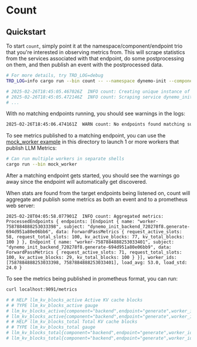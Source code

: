 # Count

## Quickstart

To start `count`, simply point it at the namespace/component/endpoint trio that
you're interested in observing metrics from. This will scrape statistics from
the services associated with that endpoint, do some postprocessing on them,
and then publish an event with the postprocessed data.

```bash
# For more details, try TRD_LOG=debug
TRD_LOG=info cargo run --bin count -- --namespace dynemo-init --component backend --endpoint generate

# 2025-02-26T18:45:05.467026Z  INFO count: Creating unique instance of Count at dynemo-init/components/count/instance
# 2025-02-26T18:45:05.472146Z  INFO count: Scraping service dynemo_init_backend_720278f8 and filtering on subject dynemo_init_backend_720278f8.generate
# ...
```

With no matching endpoints running, you should see warnings in the logs:
```bash
2025-02-26T18:45:06.474161Z  WARN count: No endpoints found matching subject dynemo_init_backend_720278f8.generate
```

To see metrics published to a matching endpoint, you can use the
[mock_worker example](src/bin/mock_worker.rs) in this directory to launch
1 or more workers that publish LLM Metrics:
```bash
# Can run multiple workers in separate shells
cargo run --bin mock_worker
```

After a matching endpoint gets started, you should see the warnings go away
since the endpoint will automatically get discovered.

When stats are found from the target endpoints being listened on, count will
aggregate and publish some metrics as both an event and to a prometheus web server:
```
2025-02-28T04:05:58.077901Z  INFO count: Aggregated metrics: ProcessedEndpoints { endpoints: [Endpoint { name: "worker-7587884888253033398", subject: "dynemo_init_backend_720278f8.generate-694d951a80e06bb6", data: ForwardPassMetrics { request_active_slots: 58, request_total_slots: 100, kv_active_blocks: 77, kv_total_blocks: 100 } }, Endpoint { name: "worker-7587884888253033401", subject: "dynemo_init_backend_720278f8.generate-694d951a80e06bb9", data: ForwardPassMetrics { request_active_slots: 71, request_total_slots: 100, kv_active_blocks: 29, kv_total_blocks: 100 } }], worker_ids: [7587884888253033398, 7587884888253033401], load_avg: 53.0, load_std: 24.0 }
```

To see the metrics being published in prometheus format, you can run:
```bash
curl localhost:9091/metrics

# # HELP llm_kv_blocks_active Active KV cache blocks
# # TYPE llm_kv_blocks_active gauge
# llm_kv_blocks_active{component="backend",endpoint="generate",worker_id="7587884888253033398"} 40
# llm_kv_blocks_active{component="backend",endpoint="generate",worker_id="7587884888253033401"} 2
# # HELP llm_kv_blocks_total Total KV cache blocks
# # TYPE llm_kv_blocks_total gauge
# llm_kv_blocks_total{component="backend",endpoint="generate",worker_id="7587884888253033398"} 100
# llm_kv_blocks_total{component="backend",endpoint="generate",worker_id="7587884888253033401"} 100
```
